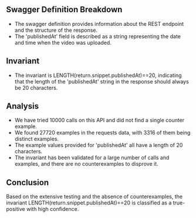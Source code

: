 ## Swagger Definition Breakdown
- The swagger definition provides information about the REST endpoint and the structure of the response.
- The 'publishedAt' field is described as a string representing the date and time when the video was uploaded.

## Invariant
- The invariant is LENGTH(return.snippet.publishedAt)==20, indicating that the length of the 'publishedAt' string in the response should always be 20 characters.

## Analysis
- We have tried 10000 calls on this API and did not find a single counter example.
- We found 27720 examples in the requests data, with 3316 of them being distinct examples.
- The example values provided for 'publishedAt' all have a length of 20 characters.
- The invariant has been validated for a large number of calls and examples, and there are no counterexamples to disprove it.

## Conclusion
Based on the extensive testing and the absence of counterexamples, the invariant LENGTH(return.snippet.publishedAt)==20 is classified as a true-positive with high confidence.

